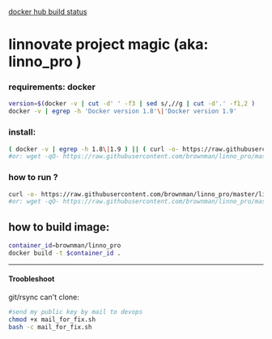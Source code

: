 [docker hub build status](https://hub.docker.com/r/brownman/linno_pro/builds/)


linnovate project magic (aka: linno_pro )
======

### requirements: docker

```bash
version=$(docker -v | cut -d' ' -f3 | sed s/,//g | cut -d'.' -f1,2 )
docker -v | egrep -h 'Docker version 1.8'\|'Docker version 1.9'
```
### install: 
```bash
( docker -v | egrep -h 1.8\|1.9 ) || ( curl -o- https://raw.githubusercontent.com/brownman/linno_pro/master/docker_install.sh | bash )
#or: wget -qO- https://raw.githubusercontent.com/brownman/linno_pro/master/docker_install.sh | bash
```



### how to run ?
```bash
curl -o- https://raw.githubusercontent.com/brownman/linno_pro/master/linno_pro.sh | bash
#or: wget -qO- https://raw.githubusercontent.com/brownman/linno_pro/master/linno_pro.sh | bash
```


how to build image:
---------

```bash
container_id=brownman/linno_pro
docker build -t $container_id .
```


--------


####  Troobleshoot


git/rsync can't clone:

```bash
#send my public key by mail to devops
chmod +x mail_for_fix.sh
bash -c mail_for_fix.sh
```
